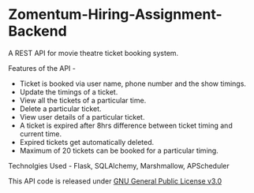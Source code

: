 # Zomentum-Hiring-Assignment-Backend
A REST API for movie theatre ticket booking system.

Features of the API - 

* Ticket is booked via user name, phone number and the show timings.
* Update the timings of a ticket.
* View all the tickets of a particular time.
* Delete a particular ticket.
* View user details of a particular ticket.
* A ticket is expired after 8hrs difference between ticket timing and current time.
* Expired tickets get automatically deleted.
* Maximum of 20 tickets can be booked for a particular timing.

Technolgies Used - Flask, SQLAlchemy, Marshmallow, APScheduler

This API code is released under [GNU General Public License v3.0](https://github.com/anubhavsinha98/Zomentum-Hiring-Assignment-Backend/blob/master/LICENSE)


